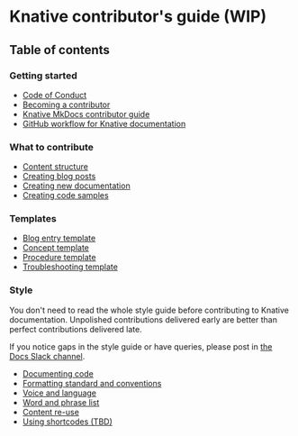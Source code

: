 # Knative contributor's guide (WIP)

## Table of contents


### Getting started

- [Code of Conduct](https://knative.dev/community/contributing/code-of-conduct)
- [Becoming a contributor](becoming-a-contributor.md)
- [Knative MkDocs contributor guide](mkdocs-contributor-guide.md)
- [GitHub workflow for Knative documentation](github.md)


### What to contribute

- [Content structure](structure.md)
- [Creating blog posts](creating-blog-posts.md)
- [Creating new documentation](creating-new-docs.md)
- [Creating code samples](code-samples.md)


### Templates

- [Blog entry template](templates/template-blog-entry.md)
- [Concept template](templates/template-concept.md)
- [Procedure template](templates/template-procedure.md)
- [Troubleshooting template](templates/template-troubleshooting.md)


### Style

You don't need to read the whole style guide before contributing to Knative documentation.
Unpolished contributions delivered early are better than perfect contributions delivered late.

If you notice gaps in the style guide or have queries, please post in [the Docs Slack channel](https://knative.slack.com/archives/C9CV04DNJ).

- [Documenting code](style-guide/documenting-code.md)
- [Formatting standard and conventions](style-guide/style-and-formatting.md)
- [Voice and language](style-guide/voice-and-language.md)
- [Word and phrase list](style-guide/word-and-phrase-list.md)
- [Content re-use](https://github.com/knative/docs/tree/mkdocs/docs/snippets)
- [Using shortcodes (TBD)]()
